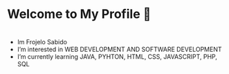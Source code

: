 #  Welcome to My Profile 👋
#
- Im Frojelo Sabido 
- I’m interested in WEB DEVELOPMENT AND SOFTWARE DEVELOPMENT
- I’m currently learning JAVA, PYHTON, HTML, CSS, JAVASCRIPT, PHP, SQL

<!---
FrojeloSabido/FrojeloSabido is a ✨ special ✨ repository because its `README.md` (this file) appears on your GitHub profile.
You can click the Preview link to take a look at your changes.
--->
